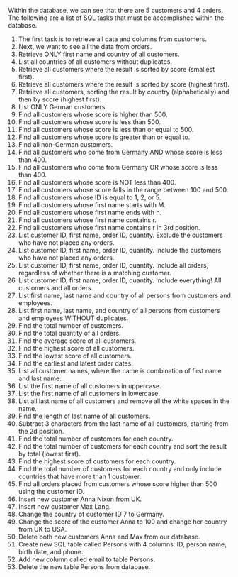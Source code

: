 Within the database, we can see that there are 5 customers and 4 orders. The following are a list of SQL tasks that must be accomplished within the database.

1.	The first task is to retrieve all data and columns from customers.
2.	Next, we want to see all the data from orders.
3.	Retrieve ONLY first name and country of all customers.
4.	List all countries of all customers without duplicates.
5.	Retrieve all customers where the result is sorted by score (smallest first).
6.	Retrieve all customers where the result is sorted by score (highest first).
7.	Retrieve all customers, sorting the result by country (alphabetically) and then by score (highest first).
8.	List ONLY German customers.
9.	Find all customers whose score is higher than 500.
10.	Find all customers whose score is less than 500.
11.	Find all customers whose score is less than or equal to 500.
12.	Find all customers whose score is greater than or equal to.
13.	Find all non-German customers.
14.	Find all customers who come from Germany AND whose score is less than 400.
15.	Find all customers who come from Germany OR whose score is less than 400.
16.	Find all customers whose score is NOT less than 400.
17.	Find all customers whose score falls in the range between 100 and 500.
18.	Find all customers whose ID is equal to 1, 2, or 5.
19.	Find all customers whose first name starts with M.
20.	Find all customers whose first name ends with n.
21.	Find all customers whose first name contains r.
22.	Find all customers whose first name contains r in 3rd position.
23.	List customer ID, first name, order ID, quantity. Exclude the customers who have not placed any orders.
24.	List customer ID, first name, order ID, quantity. Include the customers who have not placed any orders.
25.	List customer ID, first name, order ID, quantity. Include all orders, regardless of whether there is a matching customer.
26.	List customer ID, first name, order ID, quantity. Include everything! All customers and all orders.
27.	List first name, last name and country of all persons from customers and employees.
28.	List first name, last name, and country of all persons from customers and employees WITHOUT duplicates.
29.	Find the total number of customers.
30.	Find the total quantity of all orders.
31.	Find the average score of all customers.
32.	Find the highest score of all customers.
33.	Find the lowest score of all customers.
34.	Find the earliest and latest order dates.
35.	List all customer names, where the name is combination of first name and last name.
36.	List the first name of all customers in uppercase.
37.	List the first name of all customers in lowercase.
38.	List all last name of all customers and remove all the white spaces in the name.
39.	Find the length of last name of all customers.
40.	Subtract 3 characters from the last name of all customers, starting from the 2d position.
41.	Find the total number of customers for each country.
42.	Find the total number of customers for each country and sort the result by total (lowest first).
43.	Find the highest score of customers for each country.
44.	Find the total number of customers for each country and only include countries that have more than 1 customer.
45.	Find all orders placed from customers whose score higher than 500 using the customer ID.
46.	Insert new customer Anna Nixon from UK.
47.	Insert new customer Max Lang.
48.	Change the country of customer ID 7 to Germany.
49.	Change the score of the customer Anna to 100 and change her country from UK to USA.
50.	Delete both new customers Anna and Max from our database.
51.	Create new SQL table called Persons with 4 columns: ID, person name, birth date, and phone.
52.	Add new column called email to table Persons.
53.	Delete the new table Persons from database.
